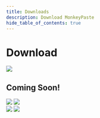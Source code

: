 ```yaml
---
title: Downloads
description: Download MonkeyPaste
hide_table_of_contents: true
---
```


# Download

<p class="dl-btn">
<a href="ms-windows-store://pdp/?productid=9MZRBMH3JT75"><img src={require('/img/download_win.png').default}/></a>
</p>

## Coming Soon!
<p class="coming-soon">
<a><img src={require('/img/download_mac.png').default}/></a>
<a><img src={require('/img/download_linux.png').default}/></a><br/>
<a><img src={require('/img/download_android.png').default}/></a>
<a><img src={require('/img/download_ios.png').default}/></a>
</p>